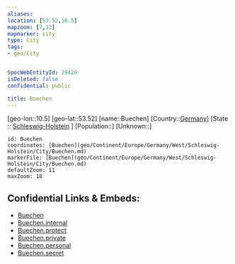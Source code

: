 ```yaml
---
aliases: 
location: [53.52,10.5]
mapzoom: [7,12] 
mapmarker: city 
type: City
tags:
- geo/City


SpocWebEntityId: 29429
isDeleted: false
confidential: public

title: Buechen
---
```

[geo-lon::10.5]
[geo-lat::53.52]
[name::Buechen]
[Country::[Germany](geo/Continent/Europe/Germany.md)]
[State :: [Schleswig-Holstein](geo/Continent/Europe/Germany/West/Schleswig-Holstein.md) ]
[Population::]
[Unknown::]


```leaflet
id: Buechen
coordinates: [Buechen](geo/Continent/Europe/Germany/West/Schleswig-Holstein/City/Buechen.md)
markerFile: [Buechen](geo/Continent/Europe/Germany/West/Schleswig-Holstein/City/Buechen.md)
defaultZoom: 11 
maxZoom: 18
```


## Confidential Links & Embeds: 
- [Buechen](../../../../../../../../_public/geo/Continent/Europe/Germany/West/Schleswig-Holstein/City/Buechen.md) 
- [Buechen.internal](../../../../../../../../_internal/geo/Continent/Europe/Germany/West/Schleswig-Holstein/City/Buechen.internal.md) 
- [Buechen.protect](../../../../../../../../_protect/geo/Continent/Europe/Germany/West/Schleswig-Holstein/City/Buechen.protect.md) 
- [Buechen.private](../../../../../../../../_private/geo/Continent/Europe/Germany/West/Schleswig-Holstein/City/Buechen.private.md) 
- [Buechen.personal](../../../../../../../../_personal/geo/Continent/Europe/Germany/West/Schleswig-Holstein/City/Buechen.personal.md) 
- [Buechen.secret](../../../../../../../../_secret/geo/Continent/Europe/Germany/West/Schleswig-Holstein/City/Buechen.secret.md) 
